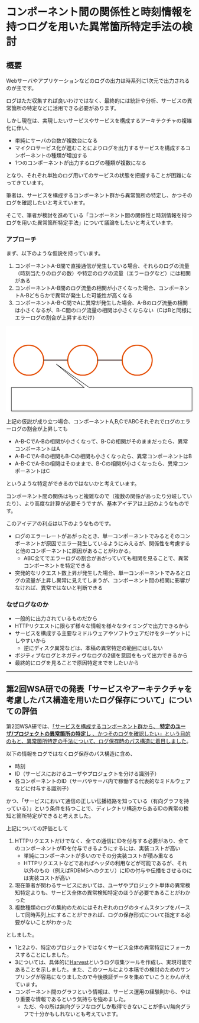 # コンポーネント間の関係性と時刻情報を持つログを用いた異常箇所特定手法の検討

## 概要

Webサーバやアプリケーションなどのログの出力は時系列に1次元で出力されるのが主です。

ログはただ収集すれば良いわけではなく、最終的には統計や分析、サービスの異常箇所の特定などに活用できる必要があります。

しかし現在は、実現したいサービスやサービスを構成するアーキテクチャの複雑化に伴い、

- 単純にサーバの台数が複数台になる
- マイクロサービス化が進むことによりログを出力するサービスを構成するコンポーネントの種類が増加する
- 1つのコンポーネントが出力するログの種類が複数になる

となり、それぞれ単独のログ用いてのサービスの状態を把握することが困難になってきています。

筆者は、サービスを構成するコンポーネント群から異常箇所の特定し、かつそのログを確認したいと考えています。

そこで、筆者が検討を進めている「コンポーネント間の関係性と時刻情報を持つログを用いた異常箇所特定手法」について議論をしたいと考えています。

### アプローチ

まず、以下のような仮説を持っています。

1. コンポーネントA-B間で直接通信が発生している場合、それらのログの流量（時刻当たりのログの数）や特定のログの流量（エラーログなど）には相関がある
2. コンポーネントA-B間のログ流量の相関が小さくなった場合、コンポーネントA-Bどちらかで異常が発生した可能性が高くなる
3. コンポーネントA-B-C間でAに異常が発生した場合、A-Bのログ流量の相関は小さくなるが、B-C間のログ流量の相関は小さくならない（CはBと同様にエラーログの割合が上昇するだけ）

![fig1](fig1.svg)

上記の仮説が成り立つ場合、コンポーネントA,B,CでABCそれぞれでログのエラーログの割合が上昇しても

- A-B-CでA-Bの相関が小さくなって、B-Cの相関がそのままだったら、異常コンポーネントはA
- A-B-CでA-Bの相関もB-Cの相関も小さくなったら、異常コンポーネントはB
- A-B-CでA-Bの相関はそのままで、B-Cの相関が小さくなったら、異常コンポーネントはC

というような特定ができるのではないかと考えています。

コンポーネント間の関係はもっと複雑なので（複数の関係があったり分岐していたり）、より高度な計算が必要そうですが、基本アイデアは上記のようなものです。

このアイデアの利点は以下のようなものです。

- ログのエラーレートがあがったとき、単一コンポーネントでみるとそのコンポーネントが原因でエラー発生しているようにみえるが、関係性を考慮すると他のコンポーネントに原因があることがわかる。
   - ABC全てでエラーログの割合があがっていても相関を見ることで、異常コンポーネントを特定できる
- 突発的なリクエスト数上昇が発生した場合、単一コンポーネントでみるとログの流量が上昇し異常に見えてしまうが、コンポーネント間の相関に影響がなければ、異常ではないと判断できる

### なぜログなのか

- 一般的に出力されているものだから
- HTTPリクエストに限らず様々な情報を様々なタイミングで出力できるから
- サービスを構成する主要なミドルウェアやソフトウェアだけをターゲットにしやすいから
    - 逆にディスク異常などは、本稿の異常特定の範囲にはしない
- ポジティブなログとネガティヴなログの2値を意図をもって出力できるから
- 最終的にログを見ることで原因特定までをしたいから

---

## 第2回WSA研での発表「サービスやアーキテクチャを考慮したパス構造を用いたログ保存について」についての評価

第2回WSA研では、[「サービスを構成するコンポーネント群から、 **特定のユーザ/プロジェクトの異常箇所の特定し** 、かつそのログを確認したい」という目的のもと、異常箇所特定の手法について、ログ保存時のパス構造に着目しました](https://github.com/k1LoW/wsa-sg-2nd-draft)。

以下の情報をログではなくログ保存のパス構造に含め、

- 時刻
- ID（サービスにおけるユーザやプロジェクトを分ける識別子）
- 各コンポーネントのID（サーバやサーバ内で稼働する代表的なミドルウェアなどに付与する識別子）

かつ、「サービスにおいて通信の正しい伝播経路を知っている（有向グラフを持っている）」という条件を持つことで、ディレクトリ構造からあるIDの異常の検知と箇所特定ができると考えました。

上記についての評価として

1. HTTPリクエストだけでなく、全ての通信にIDを付与する必要があり、全てのコンポーネントがIDを付与できるようにするには、実装コストが高い
    - 単純にコンポーネントが多いのでその分実装コストが積み重なる
    - HTTPリクエストなどであればヘッダの利用などが可能であるが、それ以外のもの（例えばRDBMSへのクエリ）にIDの付与や伝播をさせるのには実装コストが高い
2. 現在筆者が関わるサービスにおいては、ユーザやプロジェクト単体の異常検知特定よりも、サービス全体の異常検知特定のほうが必要であることがわかった
3. 複数種類のログの集約のためにはそれぞれのログのタイムスタンプをパースして同時系列上にすることができれば、ログの保存形式について指定する必要がないことがわかった

としました。

- 1と2より、特定のプロジェクトではなくサービス全体の異常特定にフォーカスすることにしました。
- 3については、具体的に[Harvest](https://github.com/k1LoW/harvest)というログ収集ツールを作成し、実現可能であることを示しました。また、このツールにより本稿での検討のためのサンプリングが容易になりましたので今後検証データを集めていこうとかんがえています。
- コンポーネント間のグラフという情報は、サービス運用の経験則から、やはり重要な情報であるという気持ちを強めました。
    - ただ、今の所は無向グラフなログしか取得できないことが多い/無向グラフで十分かもしれないとも考えています。
